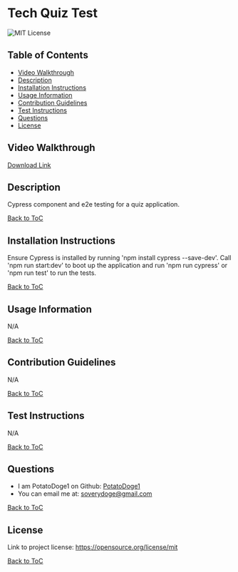 
# Tech Quiz Test
![MIT License](https://img.shields.io/badge/License-MIT-yellow.svg)

## Table of Contents

- [Video Walkthrough](#video-walkthrough)
- [Description](#description)
- [Installation Instructions](#installation-instructions)
- [Usage Information](#usage-information)
- [Contribution Guidelines](#contribution-guidelines)
- [Test Instructions](#test-instructions)
- [Questions](#questions)
- [License](#license)

## Video Walkthrough
[Download Link](https://github.com/PotatoDoge1/Tech-Quiz-Test/raw/refs/heads/main/tech-quiz-test.mkv)  
  
## Description
Cypress component and e2e testing for a quiz application.   
  
[Back to ToC](#table-of-contents)

## Installation Instructions
Ensure Cypress is installed by running 'npm install cypress --save-dev'. Call 'npm run start:dev' to boot up the application and run 'npm run cypress' or 'npm run test' to run the tests.  
  
[Back to ToC](#table-of-contents)

## Usage Information
N/A  
  
[Back to ToC](#table-of-contents)
  
## Contribution Guidelines
N/A  
  
[Back to ToC](#table-of-contents)

## Test Instructions
N/A
  
[Back to ToC](#table-of-contents)

## Questions
- I am PotatoDoge1 on Github: [PotatoDoge1](https://github.com/PotatoDoge1)  
- You can email me at: soverydoge@gmail.com  
  
[Back to ToC](#table-of-contents)

## License
Link to project license: https://opensource.org/license/mit  
   
[Back to ToC](#table-of-contents)
